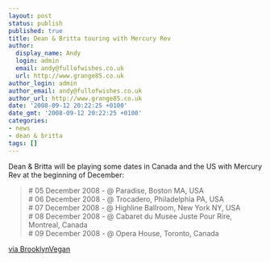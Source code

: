 ```yaml
---
layout: post
status: publish
published: true
title: Dean & Britta touring with Mercury Rev
author:
  display_name: Andy
  login: admin
  email: andy@fullofwishes.co.uk
  url: http://www.grange85.co.uk
author_login: admin
author_email: andy@fullofwishes.co.uk
author_url: http://www.grange85.co.uk
date: '2008-09-12 20:22:25 +0100'
date_gmt: '2008-09-12 20:22:25 +0100'
categories:
- news
- dean & britta
tags: []
---
```

<p>Dean & Britta will be playing some dates in Canada and the US with Mercury Rev at the beginning of December:</p>
<blockquote><p># 05 December 2008 -  @ Paradise, Boston MA, USA<br />
# 06 December 2008 -  @ Trocadero, Philadelphia PA, USA<br />
# 07 December 2008 -  @ Highline Ballroom, New York NY, USA<br />
# 08 December 2008 -  @ Cabaret du Musee Juste Pour Rire, Montreal, Canada<br />
# 09 December 2008 -  @ Opera House, Toronto, Canada
</p></blockquote>
<p><a href="http://www.brooklynvegan.com/archives/2008/09/mercury_rev_dea.html">via BrooklynVegan</a></p>
